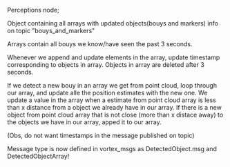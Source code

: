Perceptions node;

Object containing all arrays with updated objects(bouys and markers) info on topic "bouys_and_markers"

Arrays contain all bouys we know/have seen the past 3 seconds.

Whenever we append and update elements in the array, update timestamp corresponding to objects in array. Objects in array are deleted after 3 seconds.

If we detect a new bouy in an array we get from point cloud, loop through our array, and update alle the position estimates with the new one. We update a value in the array when a estimate from point cloud array is less than x distance from a object we already have in our array. If there is a new object from point cloud array that is not close (more than x distace away) to the objects we have in our array, apped it to our array.

(Obs, do not want timestamps in the message published on topic)

Message type is now defined in vortex_msgs as DetectedObject.msg and DetectedObjectArray!
